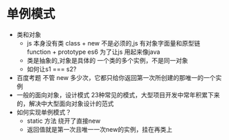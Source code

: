 # 单例模式

- 类和对象
    - js 本身没有类
    class + new 不是必须的,js 有对象字面量和原型链
    function + prototype
    es6 为了让js 用起来像java
    - 类是抽象的,对象是具体的
        一个类的多个实例，不是同一对象
    - 如何让s1 === s2? 
- 百度考题
    不管 new 多少次，它都只给你返回第一次所创建的那唯一的一个实例
- 一般的面向对象，设计模式 23种常见的模式，大型项目开发中常年积累下来的，解决中大型面向对象设计的范式
- 如何实现单例模式？
    - static 方法 绕开了直接new
    - 返回值就是第一次且唯一一次new的实例，挂在再类上